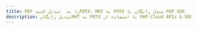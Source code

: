 ---title: PDF را به  تبدیل کنیدPOTX، MHT به POTX مبدل رایگان یا PHP SDKdescription: تبدیل رایگانMHT به POTX با استفاده از PHP Cloud APIs & SDK همچنین اسناد PDF را در Cloud ایجاد، ویرایش و رندر کنید.---